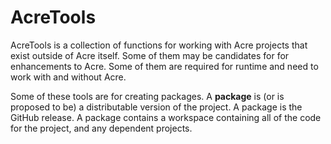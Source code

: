 # AcreTools
AcreTools is a collection of functions for working with Acre projects that exist outside of Acre itself. Some of them may be candidates for for enhancements to Acre. Some of them are required for runtime and need to work with and without Acre.

Some of these tools are for creating packages. A **package** is (or is proposed to be) a distributable version of the project. A package is the GitHub release.  A package contains a workspace containing all of the code for the project, and any dependent projects.  
